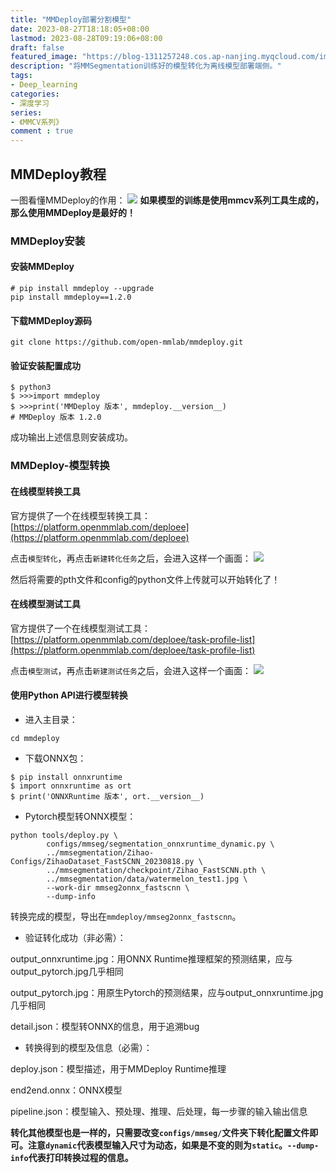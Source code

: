 ```yaml
---
title: "MMDeploy部署分割模型"
date: 2023-08-27T18:18:05+08:00
lastmod: 2023-08-28T09:19:06+08:00
draft: false
featured_image: "https://blog-1311257248.cos.ap-nanjing.myqcloud.com/imgs/mmcv/mmseg_title.jpg"
description: "将MMSegmentation训练好的模型转化为离线模型部署端侧。"
tags:
- Deep_learning
categories:
- 深度学习
series:
- 《MMCV系列》
comment : true
---
```

## MMDeploy教程
一图看懂MMDeploy的作用：
![](https://blog-1311257248.cos.ap-nanjing.myqcloud.com/imgs/mmcv/img2.jpg)
**如果模型的训练是使用mmcv系列工具生成的，那么使用MMDeploy是最好的！**

### MMDeploy安装

#### 安装MMDeploy
```shell
# pip install mmdeploy --upgrade
pip install mmdeploy==1.2.0
```

#### 下载MMDeploy源码
```shell
git clone https://github.com/open-mmlab/mmdeploy.git
```

#### 验证安装配置成功
```shell
$ python3
$ >>>import mmdeploy
$ >>>print('MMDeploy 版本', mmdeploy.__version__)
# MMDeploy 版本 1.2.0
```
成功输出上述信息则安装成功。

### MMDeploy-模型转换

#### 在线模型转换工具

官方提供了一个在线模型转换工具：[https://platform.openmmlab.com/deploee](https://platform.openmmlab.com/deploee)

点击`模型转化`，再点击`新建转化任务`之后，会进入这样一个画面：
![](https://blog-1311257248.cos.ap-nanjing.myqcloud.com/imgs/mmcv/img3.jpg)

然后将需要的pth文件和config的python文件上传就可以开始转化了！

#### 在线模型测试工具
官方提供了一个在线模型测试工具：[https://platform.openmmlab.com/deploee/task-profile-list](https://platform.openmmlab.com/deploee/task-profile-list)

点击`模型测试`，再点击`新建测试任务`之后，会进入这样一个画面：
![](https://blog-1311257248.cos.ap-nanjing.myqcloud.com/imgs/mmcv/img4.jpg)


#### 使用Python API进行模型转换

* 进入主目录：
```shell
cd mmdeploy
```
* 下载ONNX包：
```shell
$ pip install onnxruntime
$ import onnxruntime as ort
$ print('ONNXRuntime 版本', ort.__version__)
```
* Pytorch模型转ONNX模型：
```shell
python tools/deploy.py \
        configs/mmseg/segmentation_onnxruntime_dynamic.py \
        ../mmsegmentation/Zihao-Configs/ZihaoDataset_FastSCNN_20230818.py \
        ../mmsegmentation/checkpoint/Zihao_FastSCNN.pth \
        ../mmsegmentation/data/watermelon_test1.jpg \
        --work-dir mmseg2onnx_fastscnn \
        --dump-info
```
转换完成的模型，导出在`mmdeploy/mmseg2onnx_fastscnn`。

* 验证转化成功（非必需）：

output_onnxruntime.jpg：用ONNX Runtime推理框架的预测结果，应与output_pytorch.jpg几乎相同

output_pytorch.jpg：用原生Pytorch的预测结果，应与output_onnxruntime.jpg几乎相同

detail.json：模型转ONNX的信息，用于追溯bug

* 转换得到的模型及信息（必需）：

deploy.json：模型描述，用于MMDeploy Runtime推理

end2end.onnx：ONNX模型

pipeline.json：模型输入、预处理、推理、后处理，每一步骤的输入输出信息

**转化其他模型也是一样的，只需要改变`configs/mmseg/`文件夹下转化配置文件即可。注意`dynamic`代表模型输入尺寸为动态，如果是不变的则为`static`。`--dump-info`代表打印转换过程的信息。**